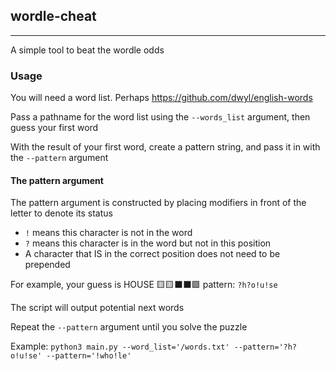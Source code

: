 ## wordle-cheat
---
A simple tool to beat the wordle odds

### Usage
You will need a word list. Perhaps https://github.com/dwyl/english-words

Pass a pathname for the word list using the `--words_list` argument, then guess your first word

With the result of your first word, create a pattern string, and pass it in with the `--pattern` argument

#### The pattern argument

The pattern argument is constructed by placing modifiers in front of the letter to denote its status
- `!` means this character is not in the word
- `?` means this character is in the word but not in this position
- A character that IS in the correct position does not need to be prepended

For example, your guess is HOUSE 🟨🟨⬛⬛🟩
pattern: `?h?o!u!se`

The script will output potential next words

Repeat the `--pattern` argument until you solve the puzzle

Example:
`python3 main.py --word_list='/words.txt' --pattern='?h?o!u!se' --pattern='!who!le'`

